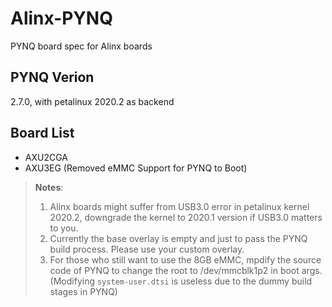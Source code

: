 # Alinx-PYNQ
 PYNQ board spec for Alinx boards

## PYNQ Verion
 2.7.0, with petalinux 2020.2 as backend

## Board List
 - AXU2CGA
 - AXU3EG (Removed eMMC Support for PYNQ to Boot)

> **Notes**: 
> 1. Alinx boards might suffer from USB3.0 error in petalinux kernel 2020.2, downgrade the kernel to 2020.1 version if USB3.0 matters to you.
> 2. Currently the base overlay is empty and just to pass the PYNQ build process. Please use your custom overlay.
> 3. For those who still want to use the 8GB eMMC, mpdify the source code of PYNQ to change the root to /dev/mmcblk1p2 in boot args. (Modifying `system-user.dtsi` is useless due to the dummy build stages in PYNQ)
